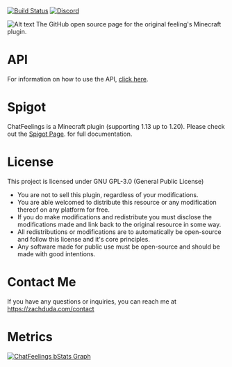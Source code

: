 [![Build Status](https://app.travis-ci.com/zachduda/ChatFeelings.svg?branch=master)](https://app.travis-ci.com/zachduda/ChatFeelings)
[![Discord](https://img.shields.io/discord/469625341837836290?style=flat-square&logo=Discord&logoColor=bdc7fc&label=Support%20Discord)](https://zachduda.com/discord?utm=github_badge)

![Alt text](Images/chatfeelingsbanner.png?raw=true "ChatFeelings Banner")
The GitHub open source page for the original feeling's Minecraft plugin.

# API
For information on how to use the API, [click here](https://www.spigotmc.org/wiki/chatfeelings-api/).

# Spigot
ChatFeelings is a Minecraft plugin (supporting 1.13 up to 1.20).
Please check out the [Spigot Page](https://www.spigotmc.org/resources/chatfeelings.12987/). for full documentation.

# License
This project is licensed under GNU GPL-3.0 (General Public License)
- You are not to sell this plugin, regardless of your modifications.
- You are able welcomed to distribute this resource or any modification thereof on any platform for free.
- If you do make modifications and redistribute you must disclose the modifications made and link back to the original resource in some way.
- All redistributions or modifications are to automatically be open-source and follow this license and it's core principles.
- Any software made for public use must be open-source and should be made with good intentions.

# Contact Me
If you have any questions or inquiries, you can reach me at https://zachduda.com/contact


# Metrics
[![ChatFeelings bStats Graph](https://bstats.org/signatures/bukkit/ChatFeelings.svg)](https://bstats.org/plugin/bukkit/ChatFeelings/1376)
